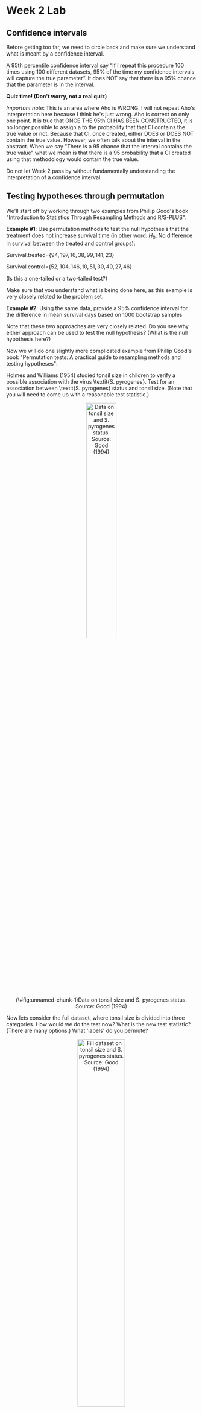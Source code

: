 Week 2 Lab
=============

Confidence intervals
-----------------------

Before getting too far, we need to circle back and make sure we understand what is meant by a confidence interval. 

A 95th percentile confidence interval say “If I repeat this procedure 100 times using 100 different datasets, 95% of the time my confidence intervals will capture the true parameter”. It does NOT say that there is a 95% chance that the parameter is in the interval.

**Quiz time! (Don't worry, not a real quiz)**

*Important note*: This is an area where Aho is WRONG. I will not repeat Aho's interpretation here because I think he's just wrong. Aho is correct on only one point. It is true that ONCE THE 95th CI HAS BEEN CONSTRUCTED, it is no longer possible to assign a $%$ to the probability that that CI contains the true value or not. Because that CI, once created, either DOES or DOES NOT contain the true value. However, we often talk about the interval in the abstract. When we say "There is a 95$%$ chance that the interval contains the true value" what we mean is that there is a 95$%$ probability that a CI created using that methodology would contain the true value.

Do not let Week 2 pass by without fundamentally understanding the interpretation of a confidence interval. 

Testing hypotheses through permutation
------------------------------------

We'll start off by working through two examples from Phillip Good's book "Introduction to Statistics Through Resampling Methods and R/S-PLUS":

**Example #1**: Use permutation methods to test the null hypothesis that the treatment does not increase survival time (in other word: $H_{0}$: No difference in survival between the treated and control groups):

Survival.treated=$\{94,197,16,38,99,141,23 \}$

Survival.control=$\{52,104,146,10,51,30,40,27,46 \}$

(Is this a one-tailed or a two-tailed test?)

Make sure that you understand what is being done here, as this example is very closely related to the problem set.


**Example #2**: Using the same data, provide a 95% confidence interval for the difference in mean survival days based on 1000 bootstrap samples

Note that these two approaches are very closely related. Do you see why either approach can be used to test the null hypothesis? (What is the null hypothesis here?)

Now we will do one slightly more complicated example from Phillip Good's book "Permutation tests: A practical guide to resampling methods and testing hypotheses":

Holmes and Williams (1954) studied tonsil size in children to verify a possible association with the virus \textit{S. pyrogenes}. Test for an association between \textit{S. pyrogenes} status and tonsil size. (Note that you will need to come up with a reasonable test statistic.)

<div class="figure" style="text-align: center">
<img src="Table2categories.png" alt="Data on tonsil size and S. pyrogenes status. Source: Good (1994)" width="40%" />
<p class="caption">(\#fig:unnamed-chunk-1)Data on tonsil size and S. pyrogenes status. Source: Good (1994)</p>
</div>

Now lets consider the full dataset, where tonsil size is divided into three categories. How would we do the test now? What is the new test statistic? (There are many options.) What 'labels' do you permute?

<div class="figure" style="text-align: center">
<img src="Table3categories.png" alt="Fill dataset on tonsil size and S. pyrogenes status. Source: Good (1994)" width="50%" />
<p class="caption">(\#fig:unnamed-chunk-2)Fill dataset on tonsil size and S. pyrogenes status. Source: Good (1994)</p>
</div>

Basics of bootstrap and jackknife
------------------------------------

To get started with bootstrap and jackknife techniques, we start by working through a very simple example. First we simulate some data


```r
x<-seq(0,9,by=1)
```

This will constutute our "data". Let's print the result of sampling with replacement to get a sense for it...


```r
table(sample(x,size=length(x),replace=T))
```

```
## 
## 0 1 3 4 5 7 
## 3 1 3 1 1 1
```

Now we will write a little script to take bootstrap samples and calculate the means of each of these bootstrap samples


```r
xmeans<-vector(length=1000)
for (i in 1:1000)
  {
  xmeans[i]<-mean(sample(x,replace=T))
  }
```

The actual number of bootstrapped samples is arbitrary *at this point* but there are ways of characterizing the precision of the bootstrap (jackknife-after-bootstrap) which might inform the number of bootstrap samples needed. *In practice*, people tend to pick some arbitrary but large number of bootstrap samples because computers are so fast that it is often easy to draw far more samples than are actually needed. When calculation of the statistic is slow (as might be the case if you are using the samples to construct a phylogeny, for example), then you would need to be more concerned with the number of bootstrap samples. 

First, lets just look at a histogram of the bootstrapped means and plot the actual sample mean on the histogram for comparison



```r
hist(xmeans,breaks=30,col="pink")
abline(v=mean(x),lwd=2)
```

<img src="Week-2-lab_files/figure-html/unnamed-chunk-6-1.png" width="672" />

Calculating bias and standard error
-----------------------------------

From these we can calculate the bias and standard deviation for the mean (which is the "statistic"):

$$
\widehat{Bias_{boot}} = \left(\frac{1}{k}\sum^{k}_{i=1}\theta^{*}_{i}\right)-\hat{\theta}
$$


```r
bias.boot<-mean(xmeans)-mean(x)
bias.boot
```

```
## [1] -0.0125
```

```r
hist(xmeans,breaks=30,col="pink")
abline(v=mean(x),lwd=5,col="black")
abline(v=mean(xmeans),lwd=2,col="yellow")
```

<img src="Week-2-lab_files/figure-html/unnamed-chunk-7-1.png" width="672" />

$$
\widehat{s.e._{boot}} = \sqrt{\frac{1}{k-1}\sum^{k}_{i=1}(\theta^{*}_{i}-\bar{\theta^{*}})^{2}}
$$


```r
se.boot<-sd(xmeans)
```

We can find the confidence intervals in two ways:

Method #1: Assume the bootstrap statistics are normally distributed


```r
LL.boot<-mean(xmeans)-1.96*se.boot #where did 1.96 come from?
UL.boot<-mean(xmeans)+1.96*se.boot
LL.boot
```

```
## [1] 2.612743
```

```r
UL.boot
```

```
## [1] 6.362257
```

Method #2: Simply take the quantiles of the bootstrap statistics


```r
quantile(xmeans,c(0.025,0.975))
```

```
##   2.5%  97.5% 
## 2.6975 6.4025
```

Let's compare this to what we would have gotten if we had used normal distribution theory. First we have to calculate the standard error:


```r
se.normal<-sqrt(var(x)/length(x))
LL.normal<-mean(x)-qt(0.975,length(x)-1)*se.normal
UL.normal<-mean(x)+qt(0.975,length(x)-1)*se.normal
LL.normal
```

```
## [1] 2.334149
```

```r
UL.normal
```

```
## [1] 6.665851
```

In this case, the confidence intervals we got from the normal distribution theory are too wide.

Does it make sense why the normal distribution theory intervals are too wide? Because the original were were uniformly distributed, the data has higher variance than would be expected and therefore the standard error is higher than would be expected.

There are two packages that provide functions for bootstrapping, 'boot' and 'boostrap'. We will start by using the 'bootstrap' package, which was originally designed for Efron and Tibshirani's monograph on the bootstrap. 

To test the main functionality of the 'bootstrap' package, we will use the data we already have. The 'bootstrap' function requires the input of a user-defined function to calculate the statistic of interest. Here I will write a function that calculates the mean of the input values.


```r
library(bootstrap)
theta<-function(x)
  {
    mean(x)
  }
results<-bootstrap(x=x,nboot=1000,theta=theta)
results
```

```
## $thetastar
##    [1] 3.9 4.2 5.1 4.3 3.8 3.8 3.0 3.7 5.9 5.5 4.1 3.9 6.1 4.9 5.2 3.5 5.5 3.0
##   [19] 5.9 5.0 3.7 2.6 5.1 4.1 6.7 3.6 4.5 5.6 4.2 4.3 3.3 4.3 6.3 5.5 4.0 3.9
##   [37] 5.0 4.8 4.9 4.3 4.0 4.0 6.1 4.2 6.7 4.7 3.1 4.8 4.3 3.6 4.4 3.0 4.0 5.1
##   [55] 4.3 2.9 3.8 5.6 2.6 4.0 3.9 5.0 5.7 5.1 5.8 4.7 4.6 4.8 3.7 4.7 3.3 2.6
##   [73] 4.4 4.8 5.6 3.9 2.5 3.7 5.5 4.1 5.0 4.9 5.4 4.1 5.3 4.1 4.9 3.9 4.0 4.2
##   [91] 5.3 4.4 5.3 4.4 2.9 4.0 3.7 3.0 4.8 4.1 3.8 5.9 4.7 4.0 4.2 6.5 2.4 4.0
##  [109] 4.0 4.7 4.6 3.4 3.1 4.9 6.1 4.8 4.1 5.5 5.7 5.2 5.0 5.0 4.6 3.8 4.1 5.3
##  [127] 5.2 4.1 4.6 3.5 3.5 3.5 5.1 4.4 5.9 5.1 4.3 5.8 4.6 5.2 4.8 2.2 5.3 5.0
##  [145] 4.0 5.1 3.6 3.8 2.2 4.9 4.7 5.1 5.7 5.2 4.4 4.6 3.3 5.2 4.8 4.0 6.2 4.0
##  [163] 3.4 4.9 2.5 3.0 3.5 4.3 4.3 6.2 5.3 5.6 3.8 3.1 5.0 4.1 4.5 3.0 4.9 6.0
##  [181] 3.0 5.5 7.4 4.3 5.4 4.6 4.4 5.3 5.6 3.5 3.8 5.3 4.3 4.9 4.0 4.0 2.8 3.0
##  [199] 4.6 5.4 4.4 5.7 2.8 3.9 5.8 4.2 4.2 6.1 2.5 3.1 4.8 4.2 3.8 4.1 5.1 3.1
##  [217] 4.0 3.2 3.8 4.8 4.3 3.3 4.7 5.1 6.4 5.9 4.2 4.6 5.6 3.3 5.6 4.5 3.6 5.0
##  [235] 4.2 5.3 4.1 5.6 4.1 5.5 4.0 4.0 3.1 4.3 5.4 4.2 2.7 5.3 4.1 4.1 6.5 5.4
##  [253] 4.2 5.4 5.7 5.3 3.8 2.4 3.8 4.4 3.7 4.5 4.1 4.9 3.3 4.7 3.3 4.1 5.0 5.5
##  [271] 4.9 3.4 3.7 3.0 3.9 5.9 3.4 4.4 3.9 5.2 4.0 3.4 3.9 3.9 4.9 6.4 5.3 3.6
##  [289] 4.4 5.0 3.2 4.6 5.3 4.7 3.7 3.2 3.9 4.4 5.5 3.9 4.1 4.8 4.9 4.1 6.4 4.6
##  [307] 6.0 4.4 4.2 3.4 5.9 3.7 6.0 4.8 4.2 5.2 5.1 3.4 3.7 3.2 5.7 3.2 4.3 6.2
##  [325] 5.4 5.6 2.8 5.7 3.5 3.3 4.1 3.9 4.3 4.2 3.6 3.8 3.6 5.7 3.9 4.6 4.8 4.2
##  [343] 4.7 5.5 5.2 3.8 4.4 4.8 3.4 3.5 5.1 2.7 4.1 3.9 3.9 3.6 4.4 3.7 4.5 4.3
##  [361] 3.7 5.8 4.6 5.2 5.6 4.4 5.1 4.5 6.4 4.9 4.4 4.6 3.7 3.4 4.1 4.7 4.3 3.8
##  [379] 5.4 5.7 4.2 4.9 6.1 5.8 5.4 5.8 4.6 4.4 6.6 4.1 6.5 3.8 7.0 3.8 5.3 4.3
##  [397] 5.6 4.1 5.5 3.9 5.3 6.3 4.9 4.1 4.6 6.0 4.5 4.8 4.7 5.4 5.7 5.0 4.5 5.8
##  [415] 3.9 4.9 5.2 3.1 4.8 5.4 5.7 3.5 4.5 4.6 4.6 5.8 3.9 4.4 4.7 4.5 3.7 5.1
##  [433] 4.1 5.0 5.6 4.7 5.0 5.1 3.3 4.5 5.9 5.2 6.1 3.8 6.7 6.2 4.0 4.3 6.4 4.5
##  [451] 5.0 3.4 4.4 3.3 3.5 2.9 3.3 5.0 4.3 5.5 2.4 5.6 4.8 4.3 4.5 3.7 4.2 4.0
##  [469] 3.8 5.1 4.0 4.5 4.5 3.7 3.5 5.2 4.5 5.2 5.2 5.4 4.0 5.0 4.3 5.2 5.8 3.5
##  [487] 5.7 5.6 5.1 4.2 4.8 3.8 5.2 6.1 3.4 3.5 5.4 6.0 4.0 3.7 3.2 4.2 4.4 4.0
##  [505] 4.4 2.9 3.7 3.1 5.9 4.8 6.8 4.7 3.8 3.0 3.6 5.9 2.1 4.9 4.6 3.5 3.0 3.4
##  [523] 3.3 4.9 4.3 4.2 4.8 5.3 4.6 4.9 4.3 2.7 2.9 6.3 4.6 4.5 5.4 3.7 4.3 3.4
##  [541] 4.6 3.8 4.2 3.5 4.4 3.9 3.0 4.2 3.8 3.6 5.0 4.3 5.3 4.3 4.3 3.9 4.7 6.0
##  [559] 1.8 3.5 4.4 4.9 4.3 4.6 5.5 5.0 5.0 5.0 4.2 4.7 5.5 3.2 3.1 2.7 3.4 3.9
##  [577] 3.0 4.0 3.0 4.3 5.5 3.6 5.9 6.8 5.1 2.7 5.9 4.5 5.6 4.4 3.9 2.7 4.7 2.2
##  [595] 4.2 4.8 4.2 4.1 4.9 3.7 4.0 4.2 5.2 6.0 4.0 5.2 4.2 4.8 4.4 5.1 4.6 5.0
##  [613] 4.1 4.4 5.2 3.2 5.7 2.7 5.2 4.4 5.0 5.0 3.6 4.6 4.6 4.7 3.6 4.5 4.4 3.6
##  [631] 2.7 2.9 2.4 5.4 3.3 4.4 3.4 3.5 5.4 3.9 3.9 3.4 4.3 5.1 6.5 2.8 3.7 5.1
##  [649] 5.1 6.2 4.8 4.0 5.1 4.8 3.9 5.2 3.7 3.1 5.7 2.8 5.0 5.7 3.8 5.4 3.3 6.0
##  [667] 3.8 4.9 2.5 4.1 3.6 6.5 5.0 5.7 2.9 3.4 4.1 5.7 6.2 4.5 4.4 5.0 3.3 5.5
##  [685] 5.8 2.7 3.9 4.9 4.6 5.7 4.5 4.3 4.8 4.4 5.0 5.1 5.5 4.5 3.9 5.9 3.6 4.2
##  [703] 4.5 3.8 3.7 4.0 4.4 4.4 3.9 3.9 4.8 5.2 5.8 4.3 4.0 4.3 5.5 4.5 3.5 4.3
##  [721] 5.2 4.6 4.6 4.1 6.3 4.4 2.2 4.6 4.4 4.6 4.4 4.3 4.7 5.1 4.7 6.2 4.8 4.6
##  [739] 3.6 4.1 4.7 5.1 5.8 4.0 3.8 5.0 4.0 4.7 5.3 5.7 4.3 3.9 2.8 3.3 5.9 4.3
##  [757] 1.9 6.0 3.1 5.2 3.9 4.4 4.5 5.4 4.7 4.5 7.6 4.5 4.1 4.1 4.7 4.0 5.2 3.6
##  [775] 5.8 3.2 3.7 4.5 4.9 2.5 5.2 5.5 4.1 4.4 3.0 5.0 3.6 5.8 4.7 6.0 4.4 3.7
##  [793] 4.5 5.1 2.2 5.3 6.5 4.6 4.3 3.7 5.5 4.3 4.1 2.7 6.0 4.0 3.3 5.9 3.8 4.0
##  [811] 4.9 2.6 5.5 6.2 4.8 5.1 5.6 4.6 6.1 4.8 4.9 4.5 5.2 5.4 5.2 5.8 4.6 3.7
##  [829] 5.7 4.9 5.3 4.5 5.7 4.3 4.3 6.1 3.5 5.4 4.0 4.5 5.0 4.3 4.6 3.7 3.7 5.3
##  [847] 4.1 7.0 5.5 4.3 2.0 5.1 4.6 3.7 6.4 3.9 4.3 2.1 4.4 6.5 3.4 2.6 1.7 4.6
##  [865] 5.1 4.3 3.2 5.2 3.2 4.7 5.2 5.9 2.7 5.4 5.7 5.7 4.8 5.4 3.4 4.1 5.2 3.8
##  [883] 5.2 4.3 5.0 5.0 3.8 3.5 5.3 3.7 3.5 4.8 4.3 4.6 5.2 3.9 3.9 4.1 3.5 5.6
##  [901] 4.8 4.3 3.7 5.1 3.2 4.7 6.0 5.2 4.8 5.1 4.1 5.5 4.1 4.2 2.0 4.9 4.8 4.6
##  [919] 4.5 2.7 4.5 5.6 4.6 3.1 4.1 4.3 3.8 5.0 4.6 4.0 4.3 4.3 5.3 6.2 4.6 4.0
##  [937] 4.3 4.6 4.6 4.6 5.8 5.4 6.4 3.8 4.3 4.2 3.5 6.4 5.0 3.4 4.2 4.0 4.9 4.6
##  [955] 3.3 4.1 4.2 2.8 4.4 5.2 5.8 5.8 4.8 6.0 3.6 3.0 4.6 4.9 5.9 4.4 3.2 5.3
##  [973] 3.3 4.2 4.3 4.1 5.3 3.7 2.9 4.7 4.7 5.2 5.5 6.0 3.7 4.6 5.2 4.1 3.0 4.9
##  [991] 3.0 3.1 4.9 4.5 6.5 3.1 4.9 3.3 3.1 3.5
## 
## $func.thetastar
## NULL
## 
## $jack.boot.val
## NULL
## 
## $jack.boot.se
## NULL
## 
## $call
## bootstrap(x = x, nboot = 1000, theta = theta)
```

```r
quantile(results$thetastar,c(0.025,0.975))
```

```
##  2.5% 97.5% 
##   2.6   6.4
```

Notice that we get exactly what we got last time. This illustrates an important point, which is that the bootstrap functions are often no easier to use than something you could write yourself.

You can also define a function of the bootstrapped statistics (we have been calling this theta) to pull out immediately any summary statistics you are interested in from the bootstrapped thetas.

Here I will write a function that calculates the bias of my estimate of the mean (which is 4.5 [i.e. the mean of the number 0,1,2,3,4,5,6,7,8,9])


```r
bias<-function(x)
  {
  mean(x)-4.5
  }
results<-bootstrap(x=x,nboot=1000,theta=theta,func=bias)
results
```

```
## $thetastar
##    [1] 4.8 5.4 3.6 5.1 5.2 3.5 4.2 4.9 3.2 5.8 4.7 2.1 4.8 5.6 3.8 5.4 3.7 5.0
##   [19] 6.0 4.1 4.3 4.0 4.6 4.6 3.0 5.1 6.2 3.4 6.0 6.3 5.2 4.2 3.9 4.7 5.8 4.6
##   [37] 3.9 5.4 4.1 3.7 5.1 5.7 4.6 4.1 4.0 4.4 5.7 4.4 4.6 6.6 2.9 5.3 5.1 3.1
##   [55] 3.5 4.7 3.8 4.3 5.2 5.5 6.7 2.9 4.4 6.0 5.7 6.4 4.1 3.6 3.3 7.2 5.7 2.6
##   [73] 5.4 3.9 5.0 5.2 4.1 5.3 3.6 5.7 5.0 4.2 5.7 5.0 4.6 5.2 3.6 4.3 4.8 6.0
##   [91] 4.6 3.4 5.1 5.9 4.2 5.4 3.8 4.2 3.4 4.5 3.3 4.1 4.7 5.4 4.6 2.5 4.6 3.8
##  [109] 4.2 5.3 3.0 5.3 5.7 3.9 4.4 4.0 5.1 3.5 4.3 5.3 5.0 5.5 6.2 3.2 4.4 3.3
##  [127] 3.6 4.7 4.0 4.3 6.0 4.7 6.0 5.3 5.1 4.0 5.6 5.9 4.9 4.2 5.6 4.3 5.4 4.5
##  [145] 3.3 3.5 5.3 4.9 5.1 6.4 4.3 4.7 5.6 5.9 4.7 4.7 5.4 4.2 6.0 5.0 3.1 5.2
##  [163] 6.1 4.7 5.7 3.0 4.3 5.8 4.2 5.5 3.2 3.8 4.6 5.0 6.0 5.2 4.1 4.7 3.2 4.1
##  [181] 4.6 3.9 4.0 4.0 3.0 5.2 4.7 2.8 5.1 4.1 6.0 4.4 4.1 4.2 6.0 3.6 5.0 2.7
##  [199] 4.7 4.6 5.3 4.4 4.4 3.2 3.3 5.0 4.4 4.8 4.7 4.1 5.0 5.8 5.4 6.1 3.9 5.1
##  [217] 4.0 5.2 3.5 5.7 4.6 4.6 5.5 2.7 4.0 5.3 3.6 2.9 3.3 5.0 6.5 4.3 3.1 4.7
##  [235] 2.9 6.4 5.6 3.5 5.0 4.8 4.7 4.9 5.3 3.4 3.5 3.3 4.8 5.9 3.4 4.1 4.5 4.2
##  [253] 3.0 5.5 5.1 4.4 4.4 4.0 5.3 3.8 6.6 4.2 3.1 3.9 5.0 3.5 3.8 4.3 6.5 3.9
##  [271] 4.0 4.6 5.1 3.6 5.4 4.2 5.1 4.9 3.8 4.2 3.4 3.0 3.8 5.1 5.2 5.6 4.7 4.9
##  [289] 4.4 5.9 5.1 4.3 4.2 3.4 4.2 4.9 4.1 4.5 5.2 3.5 5.4 5.0 4.1 4.9 4.7 4.9
##  [307] 4.8 5.2 2.7 2.7 3.9 5.9 5.0 5.3 4.1 3.3 2.7 5.8 6.3 4.9 3.8 4.7 4.2 5.5
##  [325] 5.1 5.7 5.7 3.6 4.9 5.6 3.5 2.8 3.9 3.3 5.8 4.8 5.0 4.5 5.0 2.9 4.6 4.0
##  [343] 4.9 3.7 2.8 3.1 6.0 5.4 4.2 4.4 3.1 4.8 5.8 3.9 6.0 3.2 5.2 3.1 5.1 4.8
##  [361] 6.6 5.1 4.4 4.5 4.3 4.9 4.9 6.0 5.0 4.3 5.3 5.8 6.3 5.0 4.3 5.5 4.8 5.0
##  [379] 3.0 2.7 5.5 4.0 4.7 4.3 4.4 6.1 3.7 5.4 4.7 2.5 4.2 5.8 5.2 5.4 5.0 4.6
##  [397] 4.6 3.8 4.0 4.4 5.5 3.2 2.6 4.5 3.4 5.5 4.9 4.2 5.4 3.8 4.9 6.0 4.6 2.8
##  [415] 3.2 4.0 4.9 5.1 5.0 4.6 4.0 5.5 2.5 3.5 3.5 4.0 4.9 5.1 4.9 6.2 5.9 3.1
##  [433] 4.0 6.1 4.7 4.3 5.2 3.7 5.3 5.0 5.3 4.3 4.8 4.5 3.9 4.6 4.8 5.0 4.1 4.4
##  [451] 3.2 4.7 4.2 3.6 4.7 4.9 5.4 4.9 4.5 3.7 3.8 3.7 4.6 5.2 5.1 4.8 4.7 3.2
##  [469] 2.8 2.9 3.6 3.3 5.0 4.9 5.3 3.2 5.8 4.7 4.5 4.3 5.5 4.6 4.1 2.4 4.2 3.8
##  [487] 4.5 3.8 3.8 4.2 4.8 5.5 3.6 5.9 5.8 7.6 3.9 2.9 4.7 6.0 4.7 5.0 5.0 5.4
##  [505] 3.8 5.2 4.3 5.3 3.9 3.1 5.3 5.6 4.3 3.7 3.0 5.4 5.1 4.5 5.2 4.1 5.2 4.3
##  [523] 5.5 3.4 6.5 2.1 4.3 6.3 5.6 5.3 5.5 4.7 3.5 5.7 3.6 4.5 3.9 3.6 3.6 3.0
##  [541] 6.2 5.3 4.1 5.0 2.8 4.4 3.7 3.7 4.8 3.9 4.7 5.5 5.0 3.7 4.5 3.5 4.9 5.4
##  [559] 4.7 5.6 3.9 5.2 4.6 4.5 4.6 4.9 4.6 4.7 4.9 5.3 3.7 3.8 4.7 4.7 5.7 5.0
##  [577] 4.6 4.3 3.7 4.1 3.9 3.5 4.5 3.6 3.9 3.9 3.9 6.2 2.8 3.7 3.6 5.9 4.5 5.6
##  [595] 5.3 3.9 5.8 5.9 5.8 4.0 4.6 5.0 4.4 3.1 5.2 4.8 4.5 3.8 5.7 3.9 3.8 6.8
##  [613] 4.3 5.4 4.8 5.4 4.0 4.6 3.9 5.2 5.0 4.3 5.6 3.8 5.7 4.1 4.8 4.6 4.2 3.8
##  [631] 5.2 5.6 4.8 5.1 4.4 2.3 5.5 5.9 7.2 5.2 4.0 5.0 3.8 5.3 2.8 6.4 5.8 3.5
##  [649] 5.6 3.6 6.1 3.0 6.0 4.2 2.7 5.1 3.7 3.7 4.5 3.1 3.6 3.9 4.9 3.4 4.6 5.2
##  [667] 4.8 5.2 3.5 4.7 4.4 3.4 4.9 4.8 3.5 4.8 6.7 5.2 5.9 5.2 5.4 3.8 3.6 3.7
##  [685] 4.4 4.9 4.5 4.6 4.3 4.6 4.7 5.1 3.6 2.6 4.7 5.4 3.3 4.5 3.6 3.4 5.5 5.6
##  [703] 4.3 3.5 4.8 5.8 3.4 5.4 4.9 5.0 3.0 3.9 5.4 5.0 4.3 6.4 6.0 5.8 5.6 5.7
##  [721] 3.1 4.8 4.5 4.7 2.8 3.0 5.5 3.4 3.9 5.8 4.0 4.2 5.4 3.6 4.9 3.1 3.7 4.7
##  [739] 3.9 3.0 3.5 4.8 3.1 4.8 4.3 5.0 3.7 4.7 5.3 3.1 4.9 5.0 4.8 5.2 5.0 3.3
##  [757] 4.2 3.9 3.2 5.4 5.2 5.5 3.7 3.2 3.8 4.8 2.5 4.4 5.1 5.2 5.2 5.5 5.3 2.9
##  [775] 3.7 5.8 4.8 5.7 3.1 3.9 6.4 5.1 4.2 5.3 4.3 5.4 4.3 4.7 2.7 5.8 4.8 5.0
##  [793] 5.7 3.5 4.1 6.6 3.0 4.6 4.5 4.2 4.6 4.2 4.8 5.1 5.5 6.1 5.4 3.9 6.4 4.0
##  [811] 6.1 5.3 3.3 3.7 5.2 3.5 5.2 4.9 3.6 5.6 4.6 4.7 5.2 3.4 4.4 6.6 3.8 6.2
##  [829] 5.1 5.6 5.7 4.9 5.8 5.9 5.4 5.0 5.2 4.6 3.7 5.1 4.5 5.2 4.2 4.9 6.3 3.3
##  [847] 3.6 4.5 3.4 4.1 4.3 4.9 3.6 3.3 5.5 4.4 4.7 5.3 5.5 3.4 4.2 3.1 4.0 3.1
##  [865] 4.5 3.8 5.1 4.2 4.3 5.6 5.6 5.4 4.2 3.9 4.1 5.4 5.4 4.0 2.5 3.6 4.4 4.8
##  [883] 4.6 3.6 4.6 3.9 5.2 6.2 4.3 4.0 4.6 5.2 4.2 3.7 4.8 5.2 4.2 5.3 4.8 5.0
##  [901] 3.7 4.4 4.5 4.7 4.7 3.8 3.6 5.3 2.0 4.6 6.4 3.7 3.5 4.5 5.7 5.9 4.1 5.4
##  [919] 5.4 5.4 4.9 4.0 3.8 4.9 3.9 3.8 5.0 3.0 3.6 4.2 4.8 3.9 3.0 3.8 5.6 4.0
##  [937] 5.2 2.9 5.4 4.8 3.2 2.4 5.0 2.6 4.1 3.7 4.6 3.7 4.0 4.0 6.0 4.1 4.2 4.6
##  [955] 4.8 6.4 4.6 6.0 4.6 6.3 5.1 6.2 5.2 4.7 4.2 5.2 5.2 3.9 4.3 4.9 5.3 5.3
##  [973] 5.5 5.1 4.4 5.3 3.2 5.1 2.9 3.6 4.8 5.0 5.6 4.2 4.9 4.2 3.3 5.0 4.5 5.6
##  [991] 4.0 3.3 6.2 4.7 3.4 5.0 4.4 5.2 4.5 3.4
## 
## $func.thetastar
## [1] 0.0582
## 
## $jack.boot.val
##  [1]  0.62338028  0.49570201  0.31325967  0.24722222  0.18347107 -0.03422619
##  [7] -0.15312500 -0.28357771 -0.35347432 -0.42148997
## 
## $jack.boot.se
## [1] 1.037836
## 
## $call
## bootstrap(x = x, nboot = 1000, theta = theta, func = bias)
```

Compare this to 'bias.boot' (our result from above). Why might it not be the same? Try running the same section of code several times. See how the value of the bias ($func.thetastar) jumps around? We should not be surprised by this because we can look at the jackknife-after-bootstrap estimate of the standard error of the function (in this case, that function is the bias) and we can see that it is not so small that we wouldn't expect some variation in these values.

Remember, everything we have discussed today are estimates. The statistic as applied to your data will change with new data, as will the standard error, the confidence intervals - everything! All of these values have sampling distributions and are subject to change if you repeated the procedure with new data.

Note that we can calculate any function of $\theta^{*}$. A simple example would be the 72nd percentile:


```r
perc72<-function(x)
  {
  quantile(x,probs=c(0.72))
  }
results<-bootstrap(x=x,nboot=1000,theta=theta,func=perc72)
results
```

```
## $thetastar
##    [1] 4.2 5.3 4.3 4.9 3.3 3.6 4.2 4.8 4.0 4.5 4.2 3.9 4.2 3.5 4.8 6.0 5.8 4.1
##   [19] 3.6 3.3 3.9 4.2 4.2 4.1 5.5 6.0 2.7 4.4 5.6 4.8 4.1 3.0 2.4 5.0 3.9 4.5
##   [37] 5.0 5.7 3.2 3.8 3.7 3.8 4.8 3.5 3.9 4.7 4.5 4.4 5.7 3.0 4.9 5.1 4.8 4.8
##   [55] 6.2 5.3 5.8 3.9 4.6 3.7 3.5 5.0 4.9 2.9 5.0 5.7 5.1 4.2 3.1 3.7 4.2 4.5
##   [73] 4.6 3.1 4.6 4.7 4.8 4.3 5.0 4.7 4.3 5.0 6.0 5.6 4.5 4.8 3.3 5.6 3.7 6.5
##   [91] 4.2 3.5 3.6 4.8 5.2 3.9 3.9 4.8 5.5 4.5 5.2 3.9 3.9 4.9 3.7 5.2 5.1 4.1
##  [109] 5.4 5.9 5.3 4.0 4.6 5.3 4.0 4.8 3.2 4.5 3.7 5.1 4.8 5.6 3.3 5.8 6.0 6.4
##  [127] 3.8 5.9 3.3 5.9 5.3 5.0 5.3 3.2 5.6 4.5 4.9 3.9 4.6 5.2 4.4 3.6 5.1 4.6
##  [145] 5.8 5.8 5.1 5.2 5.5 5.0 5.0 3.5 4.9 5.4 3.4 3.1 4.1 4.7 5.0 3.8 4.1 5.8
##  [163] 5.4 4.6 4.8 4.0 3.7 4.0 4.6 3.2 4.4 2.7 4.4 3.6 4.9 4.0 5.2 4.0 3.7 4.7
##  [181] 4.8 4.0 4.4 5.3 3.5 3.9 5.4 4.3 3.9 4.5 3.7 5.7 3.2 4.1 3.6 4.9 5.3 4.7
##  [199] 4.7 4.2 3.0 3.3 4.2 4.0 4.3 5.5 5.4 6.4 4.5 3.7 4.2 5.9 4.7 4.5 4.3 3.4
##  [217] 5.9 5.2 4.3 5.4 7.3 3.4 4.9 4.8 4.3 3.3 5.7 4.2 5.4 3.8 4.1 5.9 4.9 3.7
##  [235] 4.9 4.1 4.2 3.6 4.9 4.8 4.8 3.8 6.0 3.6 6.1 4.2 3.6 5.6 4.6 5.5 5.3 4.5
##  [253] 5.5 2.8 6.1 6.5 4.4 3.1 3.8 2.7 4.7 4.9 4.7 3.8 4.0 3.4 4.2 5.2 5.0 3.2
##  [271] 3.2 5.3 5.0 5.6 4.7 4.6 4.3 4.2 4.1 3.4 3.8 4.6 5.0 5.3 5.8 5.0 4.7 4.8
##  [289] 5.4 2.6 5.3 5.2 3.7 5.5 3.4 3.9 3.7 4.3 4.9 6.1 5.8 4.4 3.9 3.8 3.9 5.5
##  [307] 2.6 5.3 5.7 4.9 5.2 4.5 5.5 4.0 4.9 6.0 4.6 4.5 4.9 4.1 4.6 6.2 2.7 3.7
##  [325] 3.9 4.6 4.2 4.6 6.9 4.1 4.4 4.5 5.0 5.1 5.9 4.7 4.0 4.6 5.8 4.9 4.0 4.7
##  [343] 3.3 4.1 5.9 4.1 3.2 3.7 4.5 4.0 2.9 5.4 4.7 3.2 5.6 5.8 4.9 3.6 3.8 5.7
##  [361] 6.0 4.9 5.7 5.5 4.6 5.4 5.8 3.9 3.8 4.3 4.6 4.8 5.9 4.4 4.5 5.4 3.0 5.9
##  [379] 3.9 4.6 6.3 5.4 4.3 3.8 5.3 4.5 5.1 5.7 4.7 4.8 3.6 3.8 4.4 4.4 3.3 3.2
##  [397] 3.6 4.1 4.2 3.9 5.5 4.8 4.5 4.1 4.0 4.4 6.1 4.4 4.5 4.1 3.4 6.1 3.9 4.2
##  [415] 4.3 4.2 2.7 3.4 5.4 4.2 4.8 3.3 3.6 5.2 5.4 3.9 5.0 5.5 4.6 5.4 3.2 3.4
##  [433] 4.7 3.4 3.3 3.9 6.3 4.2 5.8 4.1 3.7 4.3 2.9 4.9 4.9 4.2 3.7 3.5 4.4 4.8
##  [451] 5.0 4.6 4.9 3.9 4.4 2.9 4.3 4.3 6.1 3.6 7.0 4.6 4.5 5.2 6.0 2.6 5.2 5.8
##  [469] 3.9 2.3 4.8 3.5 4.2 4.2 5.1 4.5 4.8 5.2 4.5 3.5 3.4 4.7 4.6 4.2 3.7 5.6
##  [487] 4.5 3.3 4.2 5.3 3.4 3.5 4.1 3.7 6.2 4.5 4.7 4.5 5.4 3.6 3.7 3.7 4.3 4.4
##  [505] 4.9 3.5 3.8 5.0 4.9 4.9 3.0 4.8 4.5 4.2 2.1 4.0 4.5 4.2 4.8 5.1 4.0 4.1
##  [523] 2.2 5.0 5.1 3.6 4.0 3.9 4.7 6.2 6.3 5.7 5.2 4.2 3.9 5.4 2.7 5.4 3.8 4.2
##  [541] 5.2 3.3 4.8 5.5 4.0 4.6 3.8 4.6 5.9 6.6 5.1 4.4 4.2 3.7 4.9 2.9 4.3 5.0
##  [559] 3.8 3.7 2.9 3.9 4.2 5.4 4.1 4.4 4.5 5.8 3.3 5.8 4.2 5.6 4.3 6.6 4.9 4.3
##  [577] 3.8 4.0 4.9 4.9 5.8 6.0 4.9 4.9 3.4 5.3 2.0 5.8 4.7 4.3 4.9 4.4 3.8 5.5
##  [595] 5.4 3.9 4.9 3.8 4.4 4.9 5.7 3.8 4.4 4.9 5.9 5.1 6.1 5.2 2.5 3.5 4.0 4.6
##  [613] 3.0 4.1 3.8 4.9 5.2 4.2 2.2 6.3 4.5 4.4 5.9 4.0 5.1 4.2 4.2 4.5 3.9 4.8
##  [631] 4.1 4.7 3.2 4.2 4.4 5.4 4.0 4.9 4.4 5.7 4.5 6.0 6.4 3.7 5.5 5.0 3.0 3.8
##  [649] 3.8 4.1 6.0 4.7 4.9 3.7 5.1 3.5 5.5 6.7 3.1 4.4 4.9 6.2 4.3 4.2 4.3 5.3
##  [667] 3.8 3.1 4.5 6.3 4.1 4.2 4.2 5.2 4.2 3.6 4.4 5.2 4.5 6.0 5.0 5.4 3.3 4.8
##  [685] 3.3 5.7 5.3 5.8 3.7 3.4 4.8 3.2 3.6 4.6 3.6 3.9 5.6 3.3 4.2 4.4 5.8 4.7
##  [703] 3.7 5.5 4.7 4.7 4.7 5.0 2.4 3.2 4.8 4.9 4.9 5.5 3.5 3.0 4.0 5.5 5.6 5.5
##  [721] 3.9 5.1 5.2 6.2 3.7 4.2 4.2 3.8 3.5 3.9 3.9 4.7 4.6 5.8 5.3 5.1 5.0 4.5
##  [739] 5.9 4.3 5.8 4.5 4.6 3.4 3.5 5.0 4.2 5.0 4.0 5.6 5.8 6.4 4.7 5.5 4.8 4.7
##  [757] 4.9 5.2 3.9 4.0 4.1 4.6 4.9 3.8 4.0 5.0 5.0 4.6 5.3 3.7 3.9 4.3 4.4 5.1
##  [775] 4.8 4.7 4.3 3.1 3.8 4.8 4.6 4.1 6.0 5.2 4.3 4.0 4.0 3.4 4.8 2.2 5.2 4.6
##  [793] 5.4 5.1 2.8 4.0 4.2 4.1 5.9 5.1 3.8 4.0 5.6 4.6 4.2 4.3 5.2 5.4 4.6 6.2
##  [811] 3.7 5.9 4.8 6.9 2.4 4.1 4.3 5.4 5.0 4.3 4.0 6.0 4.1 3.6 3.6 4.0 4.6 5.2
##  [829] 4.6 4.5 6.7 5.1 4.1 5.4 4.3 3.5 6.5 5.2 4.9 2.8 4.0 5.6 4.0 3.5 3.9 2.4
##  [847] 5.3 4.6 5.3 4.4 5.7 4.7 6.1 4.4 5.1 3.2 3.8 4.4 4.8 2.6 2.7 5.4 4.7 4.7
##  [865] 3.9 3.5 5.3 6.4 3.7 2.9 4.5 3.9 4.4 3.1 4.9 5.0 3.0 5.2 4.5 5.2 5.2 3.8
##  [883] 4.6 5.0 3.1 2.9 4.7 6.5 4.1 6.2 4.2 4.9 4.8 3.2 4.0 3.7 5.8 4.5 4.1 2.7
##  [901] 4.4 4.7 5.0 4.9 4.0 4.6 5.4 4.1 4.5 2.6 3.9 4.4 3.7 4.9 4.9 4.5 4.8 3.7
##  [919] 5.9 4.8 7.1 5.0 5.1 4.1 5.6 5.5 5.1 3.3 3.9 3.1 3.6 2.8 4.7 3.6 4.5 4.7
##  [937] 3.7 4.9 2.2 4.3 3.6 3.3 5.2 2.4 3.0 4.2 4.1 5.8 3.9 5.3 2.7 4.3 6.3 5.7
##  [955] 4.5 5.5 5.2 4.6 4.6 5.3 3.9 3.5 4.8 4.0 3.9 4.2 5.2 4.4 5.8 5.5 4.8 3.5
##  [973] 6.3 5.5 5.7 6.4 4.0 3.1 5.0 4.5 3.8 4.1 5.7 4.2 3.1 3.5 4.0 4.1 5.5 4.0
##  [991] 5.3 4.8 4.2 2.9 3.6 3.6 3.0 4.2 3.8 3.3
## 
## $func.thetastar
## 72% 
##   5 
## 
## $jack.boot.val
##  [1] 5.5 5.4 5.4 5.2 5.2 5.0 4.9 4.7 4.6 4.5
## 
## $jack.boot.se
## [1] 1.014692
## 
## $call
## bootstrap(x = x, nboot = 1000, theta = theta, func = perc72)
```

On Tuesday we went over an example in which we bootstrapped the correlation coefficient between LSAT scores and GPA. To do that, we sampled pairs of (LSAT,GPA) data with replacement. Here is a little script that would do something like that using (X,Y) data that are independently drawn from the normal distribution


```r
xdata<-matrix(rnorm(30),ncol=2)
```

Everyone's data is going to be different. With such a small sample size, it would be easy to get a positive or negative correlation by random change, but on average across everyone's datasets, there should be zero correlation because the two columns are drawn independently.


```r
n<-15
theta<-function(x,xdata)
  {
  cor(xdata[x,1],xdata[x,2])
  }
results<-bootstrap(x=1:n,nboot=50,theta=theta,xdata=xdata) 
#NB: xdata is passed to the theta function, not needed for bootstrap function itself
```

Notice the parameters that get passed to the 'bootstrap' function are: (1) the indexes which will be sampled with replacement. This is different that the raw data but the end result is the same because both the indices and the raw data get passed to the function 'theta' (2) the number of bootrapped samples (in this case 50) (3) the function to calculate the statistic (4) the raw data.

Lets look at a histogram of the bootstrapped statistics $\theta^{*}$ and draw a vertical line for the statistic as applied to the original data.


```r
hist(results$thetastar,breaks=30,col="pink")
abline(v=cor(xdata[,1],xdata[,2]),lwd=2)
```

<img src="Week-2-lab_files/figure-html/unnamed-chunk-17-1.png" width="672" />

Parametric bootstrap
---------------------

Let's do one quick example of a parametric bootstrap. We haven't introduced distributions yet (except for the Gaussian, or Normal, distribution, which is the most familiar), so lets spend a few minutes exploring the Gamma distribution, just so we have it to work with for testing out parametric bootstrap. All we need to know is that the Gamma distribution is a continuous, non-negative distribution that takes two parameters, which we call "shape" and "rate". Lets plot a few examples just to see what a Gamma distribution looks like. (Note that the Gamma distribution can be parameterized by "shape" and "rate" OR by "shape" and "scale", where "scale" is just 1/"rate". R will allow you to use either (shape,rate) or (shape,scale) as long as you specify which you are providing.

<img src="Week-2-lab_files/figure-html/unnamed-chunk-18-1.png" width="672" />


Let's generate some fairly sparse data from a Gamma distribution


```r
original.data<-rgamma(10,3,5)
```

and calculate the skew of the data using the R function 'skewness' from the 'moments' package. 


```r
library(moments)
theta<-skewness(original.data)
head(theta)
```

```
## [1] 0.6864247
```

What is skew? Skew describes how assymetric a distribution is. A distribution with a positive skew is a distribution that is "slumped over" to the right, with a right tail that is longer than the left tail. Alternatively, a distribution with negative skew has a longer left tail. Here we are just using it for illustration, as a property of a distribution that you may want to estimate using your data.

Lets use 'fitdistr' to fit a gamma distribution to these data. This function is an extremely handy function that takes in your data, the name of the distribution you are fitting, and some starting values (for the estimation optimizer under the hood), and it will return the parameter values (and their standard errors). We will learn in a couple weeks how R is doing this, but for now we will just use it out of the box. (Because we generated the data, we happen to know that the data are gamma distributed. In general we wouldn't know that, and we will see in a second that our assumption about the shape of the data really does make a difference.)


```r
library(MASS)
fit<-fitdistr(original.data,dgamma,list(shape=1,rate=1))
# fit<-fitdistr(original.data,"gamma")
# The second version would also work.
fit
```

```
##     shape       rate  
##   3.746750   5.121765 
##  (1.606584) (2.350182)
```

Now lets sample with replacement from this new distribution and calculate the skewness at each step:


```r
results<-c()
for (i in 1:1000)
  {
  x.star<-rgamma(length(original.data),shape=fit$estimate[1],rate=fit$estimate[2])
  results<-c(results,skewness(x.star))
  }
head(results)
```

```
## [1] -0.791516750  0.003366605  0.340187606 -0.126075003  1.103621580
## [6]  0.542936105
```

```r
hist(results,breaks=30,col="pink",ylim=c(0,1),freq=F)
```

<img src="Week-2-lab_files/figure-html/unnamed-chunk-22-1.png" width="672" />

Now we have the bootstrap distribution for skewness (the $\theta^{*}$ s), we can compare that to the equivalent non-parametric bootstrap:


```r
results2<-bootstrap(x=original.data,nboot=1000,theta=skewness)
results2
```

```
## $thetastar
##    [1]  0.8173727310 -0.1218063703 -0.2183310142  1.2071100200 -0.0083868488
##    [6]  0.4748322890  0.1953249194  0.8000264812  0.7906628657  0.8033131313
##   [11]  0.4697232627  0.0255249424 -0.0989853938  0.4390106619  0.9225653727
##   [16]  0.3865872163  0.2902061874 -0.1038715645  1.4015669443  0.3142406754
##   [21]  0.4517173355  0.0586229436  0.1578307924  0.2392126605  0.4476097947
##   [26] -0.1084062870  0.6841378120  0.7266403819  0.3099392991  0.3968988312
##   [31]  1.1408928953 -0.0412662406  0.4527437923  0.3882685776 -0.9802287510
##   [36]  0.2712248344 -0.1188604349  0.0179936585  0.1513633364  0.6406437459
##   [41]  0.0365168652  0.0383988730  1.0341768555  0.5618657447 -0.2744132450
##   [46]  0.3163605697  0.3422153832  0.8766216453 -0.0946120171  0.6740362371
##   [51]  0.7901385557 -0.0923728713  0.1931095270  0.5646944212  0.5541841706
##   [56]  0.2338936957  0.6573795111  0.9868984782  0.4957690491  0.8105008159
##   [61]  0.1268435270  1.0757763446  0.6270794223  0.6220930212  0.3322071322
##   [66]  0.1960848980  0.3454757840  0.3772467565  0.8297422565  0.2537233926
##   [71]  0.7749591732 -0.4789943255  0.1247552049 -0.3147155027 -0.5037935956
##   [76] -0.0597517474  0.9386581536  1.5472973268  0.6817840350  0.5576673732
##   [81]  0.2082048345  0.5051771120  0.6353045813  0.3344962962  0.7502344008
##   [86]  0.5893365891  0.0475511886  0.2857517179  0.1059164570  0.8411986634
##   [91]  0.0329439999  0.7592815006  0.6635271691  0.4377120802  0.8330463518
##   [96]  0.7186418436  0.5748062751  0.7322823721  0.1726708035 -0.2667680956
##  [101]  0.4288474632  0.8974734349  0.5261871870 -0.0878668836  1.0682768755
##  [106]  0.3556377231  0.6061978372  0.3801863304  0.1687141182 -0.1014172857
##  [111]  0.4498025769  0.0658165821  0.4337317691 -0.1663222491  1.1171949646
##  [116]  1.0202089502  0.9965211278  0.2527887557  0.2364657441  0.1602849565
##  [121]  1.0406719590  0.6699828065 -0.0609970437  0.4625894043 -0.3987053957
##  [126]  0.1326387005  0.0991761053  1.0857260234  0.6735851734  0.8894683739
##  [131]  0.6716698374  1.0253107835  0.5527354384  0.1461515875 -0.0639184439
##  [136]  0.3121016545  1.3451189868  1.0616456575  0.1390847467  0.5253125571
##  [141]  1.4525126594  0.5247126018  1.3808906956 -0.2020988706  0.7756209204
##  [146]  0.8164433951 -0.2055196319  0.9732187972  0.4943040435  0.5467986131
##  [151]  1.2027033827  0.8970794174 -0.5869086894  0.5180951197  0.2837587710
##  [156]  1.3398355946  0.1177517614  0.4218608963  0.3279027203  0.9432667777
##  [161]  0.4879791966  0.6525465844 -0.1835429320  0.4787474509  0.1747584641
##  [166]  1.0718424773  0.8500403432  0.9802599048  0.6250707842  0.5452717350
##  [171]  1.3307491067  1.5712441285  0.2832561397  0.3019071628  0.0893748850
##  [176]  0.1990587755  0.7728911566  0.8887505026 -0.6297769461  0.2105392958
##  [181]  0.3737024850  0.2442447921  0.3420414985  0.2019666291  0.0880950821
##  [186]  0.3610964147  0.1560118666  0.0010584035  0.3834625871  0.1870660833
##  [191]  1.2156773453  0.9299223639  0.1040489167  0.8329177109  0.4261062418
##  [196] -0.2775158052  1.1515857297  0.4007390745  0.1688146440  0.3011505170
##  [201]  0.3745232830 -0.1428480357 -0.1954879546 -0.3281134846  0.4078856213
##  [206] -0.3723766582 -0.2873551465  1.0279685731  0.6977760299  0.3155209034
##  [211]  0.6822573653  0.8770533161  0.1268435270  0.4932678962  1.0286625853
##  [216]  0.2873750282  1.1491548037  1.3101028936  0.8523168997 -0.8807756052
##  [221]  0.8559505058  0.6989363905  0.5931916295  0.6507974450  0.1464129561
##  [226]  0.4409559849  1.1994427879  1.2516918837  0.0847872184  0.2187220462
##  [231]  0.8201170143  0.8006537761  0.7206297852  0.8720290016  0.7708869261
##  [236] -0.1058341831  1.2139504284  0.1212493410  0.3352295490  0.8722336241
##  [241] -0.0715901857  0.7084891682  0.6913628138  0.5095172168  0.4765107544
##  [246]  1.1910774710  1.6695297087  0.4403049615  0.8001925774 -1.0845599127
##  [251]  1.1103790560  0.0511737996  0.6943447491  0.7580527424  1.4487149873
##  [256]  0.1170444262  0.6824132818 -0.2289065422  0.9380434816  1.1026161842
##  [261]  0.5783693850  0.4082173424  0.3369642953  0.6618672148  0.7442201005
##  [266]  1.0723608186 -0.0391701165  0.3399469661  0.0124395542  0.3055758084
##  [271]  0.5923252390  0.1197129817  0.6111550921  0.7487505452  1.1688522945
##  [276]  0.4389282049  0.0877736801  1.2854384547  0.7187714835 -0.0110689833
##  [281]  0.0904981041  1.3827575905  0.2424103927  0.1687141182 -0.2382807538
##  [286]  0.0214172456 -0.2827728002 -0.0173653830  1.0914728727  0.5595364749
##  [291]  0.2988656490  0.6661986080  0.7361524409  0.2886366779  0.6435108182
##  [296]  0.0658165821  1.1115262376  0.9461694972  0.6162317553  0.1265508904
##  [301] -0.6801646737 -0.7603731386  1.5605329964  0.5506946187  0.9747037271
##  [306]  0.4323026731  0.2396154386  0.8611181213  0.6193371524 -0.0373678538
##  [311]  0.5634178820  0.8694757914  1.0736947053  0.3682213461  0.8287297305
##  [316]  0.0105991315  0.1243225306  0.3890606711  0.8092243570  0.8346082567
##  [321]  1.1256725598 -0.5503712112  1.5196922964  2.0166880135 -0.0550454117
##  [326]  0.7227861377  0.6480562741  0.0940202671  0.8703807227 -0.0616439265
##  [331]  0.3165105331  0.2670982640  1.5471527814 -0.0250369881  0.2421043590
##  [336]  0.2537233926  0.2023540626  0.6824819128 -0.2134857281 -0.0293617543
##  [341] -0.0713588651  0.3898750936  0.3339265376  0.1751614864  0.3707616380
##  [346]  0.8849968830  0.3356238314  0.2886366779 -0.1610568154 -0.1461988137
##  [351]  0.9255623826  0.7880274633 -0.0023351462  0.2598483967 -0.1461988137
##  [356]  0.3103640752  0.7388750789  0.3767424750  0.7005887600 -0.1430299420
##  [361]  1.3731431047  0.2420398035  0.5691508261  0.7997853327 -0.0755053263
##  [366] -0.1683775717 -0.0390576203 -0.2270459691  0.8404183846  0.4921616324
##  [371]  0.2691158472 -0.1778497121  0.3209716358  1.6033908584  0.4142440301
##  [376]  0.8988879005  1.3043047412  0.8297475973  1.5768316027  0.4403707695
##  [381]  0.9587677133  0.1279562528  0.7005175627 -0.0263596513  0.2260660807
##  [386]  0.3557246635  0.7837015094  1.1327483360  0.0007117679  0.3343458679
##  [391]  0.0790039141  1.1570525188  0.6538449725  0.6793653643  0.5103133986
##  [396]  0.4907380001  0.7720214227 -0.4167662364  0.7958800912  1.5178798266
##  [401]  0.7000641316  0.1049348358  1.1515409215  0.1957395603  0.4577543674
##  [406]  1.3057488830  0.8919540241  1.0750431921  0.0350115402 -0.1342991375
##  [411]  0.5657121922  0.5926205773  0.1090536913 -0.5433174799  0.8612363012
##  [416]  0.3285257771  1.3956908175  0.7792716626  0.3283687056  0.3627354088
##  [421]  0.1258366569  0.8571878154  0.4737514004  0.4822838594 -0.1216651353
##  [426]  0.2636010760 -0.0492017569 -0.1609309868  0.4971053727 -0.4192264990
##  [431]  1.6101687746  0.5665181292 -0.0484264193  0.2743352182  0.3372193838
##  [436] -0.0843124517  0.2970463277  0.6987884756  1.1938324561  0.6814671476
##  [441] -0.3860207610  0.5052746586 -0.7158291737  0.6138411481  0.6184101789
##  [446]  0.0158243329  1.0658886353  0.8876438121  0.3898627942  0.7889893309
##  [451]  0.0680770186  0.4266980433  0.3520209481  0.1503269310  0.2611089143
##  [456]  0.4932950295 -0.0806994740  0.3028711039  0.4690222600 -0.0597517474
##  [461] -0.2074409122  0.7266403819 -0.0536866477  0.5388784353  1.1267731688
##  [466]  0.5580161153 -0.2329223678  0.5156200832  0.2307097273  0.5653231678
##  [471]  0.6549050929 -0.0056272859 -0.0514407393 -0.2732383765  0.1983569846
##  [476]  0.0511737996  0.7083132605  1.3245972798  0.3909055795  0.2337299363
##  [481]  0.2594780280 -0.1207834810  0.7825000026  0.1021820554  0.3033469801
##  [486]  0.3037756988 -0.4282419659  0.6394918089  0.5382510626  0.0853432381
##  [491] -0.3342417863 -0.2194238719  0.2085531464 -0.0775615928  1.5004772230
##  [496] -0.0101175126  0.3760862313  1.9783995032  1.2350294159  0.2434590823
##  [501]  0.3888893858  0.7226335913  0.5426651196  0.3784882406  1.9083168525
##  [506]  0.9972609137  0.8159768914  1.7997475798  0.3619027108  0.0874365611
##  [511]  0.1278779369  1.0845706751  0.2357649152  0.6577327785  0.0755031553
##  [516]  0.7402814193 -0.2953925119  0.5089566197 -0.1277015799  1.1200982161
##  [521]  1.0033262193  1.0628011893  0.9298266039  0.6732170860  0.4956137176
##  [526]  0.8898587865  0.5234807436  0.3570068375  0.8428103628 -0.1006980602
##  [531]  0.4234429482  0.6582383401  1.0532533325  0.2302819679  0.2738840122
##  [536]  0.1451050552  0.4379823858  0.9966280278  0.3468044675  1.6802641492
##  [541]  0.5616945864  0.9383403471  0.2389280654  0.5219376019  0.8124123075
##  [546]  0.7963431508  0.7444442669  0.6168077421 -0.2600721122  0.5192955432
##  [551]  0.5006863360  0.8970420451  0.8798636241  0.0665004563  0.6106021349
##  [556]  0.3635518978 -0.0291982780 -0.1796794351 -0.2264119901  1.3935520719
##  [561]  0.7640475570  1.2163637967  0.3319246083  1.0667949071 -0.3405590881
##  [566]  0.8837338603  0.1490755660  0.7118532017  0.6201968538  0.2223772416
##  [571]  0.1181898229 -0.0309844363  0.1354721399 -0.4224529028  0.1069255583
##  [576]  0.2122598516 -0.1749487367  0.9090412520  0.3723203608  0.1523472187
##  [581] -0.2338356299  0.6552368145  0.5679636695  0.2932163497  0.3965303395
##  [586]  0.4792863310  1.0593038239  1.1403458261  1.1050553418  0.6432907261
##  [591]  0.5306496201  0.9614195636  0.7178676321  1.0578623027  0.3783397565
##  [596]  0.2857547814  0.2162472825  0.2128574658  0.7767523888  0.7272623545
##  [601]  0.3739303756  0.3067903649  0.6009703988  1.5731383708  0.5777284565
##  [606]  1.1643194936  1.6223738163  0.5125686509  0.8783009367  0.0847604043
##  [611]  0.0059360918 -0.0578190085  0.6356598472  0.4143958533 -0.0136088139
##  [616]  0.5812755776  0.9250971490  0.8913823412 -0.1557028847  0.0698938093
##  [621] -0.2307929915  0.9729517382  1.3129278552  0.9089570803 -0.0469175146
##  [626]  0.8550272497  0.1337374006  0.7771795694  1.0078643280  0.5855426030
##  [631]  0.8628878969  0.0147784583  0.4663663701  0.5102932445  0.6885249762
##  [636]  0.9435872229  0.7740095113  1.3058010420  1.2690724465  1.0080825237
##  [641]  1.4464396714  0.6391489949  0.1950839084  0.1345237488  1.8080705348
##  [646]  0.8313532089  0.0832214177  0.6146829454  0.8926428218  0.7016861217
##  [651]  0.4069975931  0.4587372703  0.2627903347  1.0312614356  0.2680517125
##  [656]  0.5179167755  0.4595978951  0.2717897564  0.5593628506  0.5864829264
##  [661]  0.7578412990 -0.2160048313  0.5352282038  0.0088055920  0.8466073068
##  [666]  0.2771174443 -0.2314960126 -0.5737147796  0.7119765575  1.0821062049
##  [671]  1.3307491067  0.6159646138  0.7961930254  0.1838563959 -0.2832480011
##  [676]  1.3509473802  0.7206282377  0.5346919390  0.2296396823  0.5542051099
##  [681]  0.4565682962  0.4954681299  0.6212247592  0.4627106351  0.0645786631
##  [686]  0.5049818329 -0.0608903491  0.7686527203  0.5985613500  1.1750557153
##  [691]  0.4233436516  0.8798636241  0.4751400302  0.4694373808  0.1935569224
##  [696]  0.6585197165  0.0594779540  0.4497633905  0.4120794215  1.0220242537
##  [701]  0.8480519343  1.1899188441  1.2186500178  0.9181582946 -0.4931970661
##  [706]  0.2783494522 -0.5488128290  1.7614929847  0.6344092361  0.5999933412
##  [711]  0.0305048588  1.0311137284  0.4505706787  0.7235010182  1.2323958468
##  [716]  0.5207967885  0.8647398725  0.6454151653  0.8574739903  1.2325088672
##  [721]  0.5553037267  0.0243846709  0.5371610025  0.2801173216  0.7542438189
##  [726]  1.2522786693  0.8003506202  1.0578476059  1.1326640777  1.1115262376
##  [731]  1.3667823903  1.0294597304  0.4807225565  1.1491548037  1.0489478592
##  [736]  1.7942643153  0.3628430318  0.9084608763 -0.2677368983 -0.0184280397
##  [741] -0.1137598141  1.2699558897 -0.0874181004 -0.1721736668  0.0642890915
##  [746]  0.7532769355  0.0922986370  0.6277173258  0.3212478450  0.4322595668
##  [751] -0.2654778293  0.7672961174  0.0865653422  0.3947420554  0.5245488235
##  [756]  0.3571713268 -1.1494681634  0.7930617696  1.2258750688 -0.0320072094
##  [761] -0.1099857997  0.1630748403  0.5211302884  1.0201751589  0.9435308609
##  [766]  0.2154394431 -0.0670016912  0.7985583243 -0.0979970172  0.7443681391
##  [771]  1.1251555653  0.3520365028  0.5667990579  1.1265563692  0.8429573885
##  [776]  0.1216479545  1.1468396588  0.7345311693  0.0119675071  0.1221358252
##  [781]  0.1563503022  0.7491628714  0.6486940765  0.8757286965  0.4980710722
##  [786]  1.7938417322 -0.0463083572  1.0365204404  0.7053218955  0.2235043354
##  [791]  1.1730360074  1.3827575905  0.7817598483  0.1861284696  1.1579583125
##  [796]  0.9426575968  0.8989868557 -0.5184549581  0.7736957517  1.4675649016
##  [801]  0.7344282233 -0.0434933980 -0.0004052952 -0.0194383541  1.5401788810
##  [806]  0.6072195508  0.9802824677  0.7431321460  0.1345237488  0.1393549385
##  [811]  1.1393921535 -0.2364251074  0.1944609017  0.7569710570  1.2516918837
##  [816]  0.0292544200  1.4034907648  0.4311979960  0.1717826442  0.3372193838
##  [821]  0.0784209175  0.2257314099  0.2884596014  0.2326385363  0.4020009922
##  [826]  1.0952683049  0.8857652536  0.5922782663 -0.4854392957  1.0369624604
##  [831]  0.0537774874 -0.0302642718  0.7571552367  0.7758574234 -0.2508221000
##  [836]  0.7617488073  0.9686164218  0.4849912886 -0.1739898643  0.8586932142
##  [841]  0.5772460375  1.3117327651  0.8023000306  0.7682735361  2.2016285963
##  [846]  0.7218100674  0.6738721009  1.1172471084  0.4556055316  0.8581546214
##  [851] -0.1016655830  0.4823852179  0.2280775967  0.9734309246  0.4097152020
##  [856]  0.3258701237  1.6590040707  0.4992934050  0.1598352464 -0.1040727690
##  [861]  0.2203310292  0.6338510276  0.6417769913  0.4847057962  0.9948985983
##  [866]  0.6264297999  0.1265007046  0.1364075457  0.2653500978  1.0668180846
##  [871]  0.9715621624  0.1943141841  0.7916773012  1.1132228672  0.4425463112
##  [876] -0.1470285178  0.6660011050 -0.2437139064  0.4319335415  1.1917337617
##  [881]  0.3492241522  0.2608796157  0.7672390678  0.3610784999  0.6891182602
##  [886]  0.6333108459  0.7559554580  1.3670606722  0.3989208947  0.6954866070
##  [891]  0.6786337912  0.1846674011  0.3903386776  0.0023028235  0.2992772920
##  [896]  0.3651875187  1.5687161149  1.5981718935  0.7303920334 -0.2249474259
##  [901] -0.0203880401  0.7416647913  1.4486364790  0.5201927576  0.3799319451
##  [906]  0.4250115426 -0.4087841456  0.5871848149  0.5360572844  0.4400998628
##  [911]  0.7871970433  0.1340669346 -0.0527170768  0.6941562761  0.9530341156
##  [916]  1.3270857832  1.0376151711  0.7956429958  1.2992200069  0.2880662161
##  [921]  0.1409789569  0.0903267441  0.3088076640  0.3951696906  0.0736163751
##  [926]  0.3320627112  0.4910086577 -0.0553991950  0.3224858860  0.3012460301
##  [931]  0.2283520128  0.7577000775  0.2459768136 -0.3748035327  0.6620338298
##  [936]  0.1334375344  0.3380205778  0.4376599583  1.3724882024  0.1355765047
##  [941] -0.0333947128  0.9585317137  1.0306276262 -0.0061037050 -0.1154133195
##  [946]  0.5918392430  0.1402047814  0.7886761453  0.9582751565  1.0696243454
##  [951] -0.0953293741  0.2914059309  0.2398475112  0.6345678325 -0.2896834967
##  [956]  1.0110698196  0.2999869561 -0.1329191028  0.8968751613  1.3927628116
##  [961]  0.5385641800  1.1016680595 -0.3628980126  0.9813183978  0.6528594267
##  [966]  0.4814444437 -0.0770744715  1.2747170313  0.9869504251 -0.2270382410
##  [971]  0.7931582704  1.0970374099 -0.7756234288  0.2547363254  1.0512293152
##  [976]  0.5201927576 -0.1928861023  0.4920096787  1.3161079071  1.1605901351
##  [981]  0.1247552049  0.5889567838  0.5414230425 -0.2659778652  1.1013666384
##  [986]  0.8186513058  0.8598308553  0.5809126990  0.9776774117  0.2837857124
##  [991]  0.7206297852  1.0699472094  0.1741854363  1.0803126998  0.6779086346
##  [996]  1.7497368745  1.4268969694  0.4385637372  0.2781390916  0.6785026972
## 
## $func.thetastar
## NULL
## 
## $jack.boot.val
## NULL
## 
## $jack.boot.se
## NULL
## 
## $call
## bootstrap(x = original.data, nboot = 1000, theta = skewness)
```

```r
hist(results,breaks=30,col="pink",ylim=c(0,1),freq=F)
hist(results2$thetastar,breaks=30,border="purple",add=T,density=20,col="purple",freq=F)
```

<img src="Week-2-lab_files/figure-html/unnamed-chunk-23-1.png" width="672" />

What would have happened if we would have fit a normal distribution instead of a gamma distribution?


```r
fit2<-fitdistr(original.data,dnorm,start=list(mean=1,sd=1))
```

```
## Warning in densfun(x, parm[1], parm[2], ...): NaNs produced

## Warning in densfun(x, parm[1], parm[2], ...): NaNs produced

## Warning in densfun(x, parm[1], parm[2], ...): NaNs produced

## Warning in densfun(x, parm[1], parm[2], ...): NaNs produced
```

```r
fit2
```

```
##       mean          sd    
##   0.73153779   0.37552655 
##  (0.11875192) (0.08396856)
```

```r
results.norm<-c()
for (i in 1:1000)
  {
  x.star<-rnorm(length(original.data),mean=fit2$estimate[1],sd=fit2$estimate[2])
  results.norm<-c(results.norm,skewness(x.star))
  }
head(results.norm)
```

```
## [1] -0.2062151  0.1592828 -0.3238363 -0.7366258 -0.1249817 -0.1602956
```

```r
hist(results,breaks=30,col="pink",ylim=c(0,1),freq=F)
hist(results.norm,breaks=30,col="lightgreen",freq=F,add=T)
hist(results2$thetastar,breaks=30,border="purple",add=T,density=20,col="purple",freq=F)
```

<img src="Week-2-lab_files/figure-html/unnamed-chunk-24-1.png" width="672" />

All three methods (two parametric and one non-parametric) really do give different distributions for the bootstrapped statistic, so the choice of which method is best depends a lot on the situation, how much data you have, and what you might already know about the underlying distribution.

Jackknifing is just as easy at bootstrapping. Here we will do a trivial example for illustration. We will write a little function for the mean even though you could put the function in directly with 'jackknife(x,mean)'


```r
theta<-function(x)
  {
  mean(x)
  }
x<-seq(0,9,by=1)
results<-jackknife(x=x,theta=theta)
results
```

```
## $jack.se
## [1] 0.9574271
## 
## $jack.bias
## [1] 0
## 
## $jack.values
##  [1] 5.000000 4.888889 4.777778 4.666667 4.555556 4.444444 4.333333 4.222222
##  [9] 4.111111 4.000000
## 
## $call
## jackknife(x = x, theta = theta)
```

Why do we not have to tell the 'jackknife' function how many replicates to do?

Let's compare this with what we would have obtained from bootstrapping


```r
results2<-bootstrap(x,1000,theta)
mean(results2$thetastar)-mean(x)  #this is the bias
```

```
## [1] -0.0103
```

```r
sd(results2$thetastar)  #the standard deviation of the theta stars is the SE of the statistic (in this case, the mean)
```

```
## [1] 0.9009082
```


Everything we have done to this point used the R package 'bootstrap' - now lets compare that with the R package 'boot'. To avoid any confusion (a.k.a. masking) between the two packages, I recommend detaching the bootstrap package from the workspace with


```r
detach("package:bootstrap")
```


The 'boot' package is now recommended over the 'bootstrap' package, but they give the same answers and to some extent it is personal preference which one prefers to use.

We will still use the mean as the statistic of interest, but we will have to write a new function for it because the syntax of the 'boot' package is slightly different:


```r
library(boot)
theta<-function(x,index)
  {
  mean(x[index])
  }
boot(x,theta,R=999)
```

```
## 
## ORDINARY NONPARAMETRIC BOOTSTRAP
## 
## 
## Call:
## boot(data = x, statistic = theta, R = 999)
## 
## 
## Bootstrap Statistics :
##     original      bias    std. error
## t1*      4.5 -0.03003003   0.9165037
```

One of the main advantages to the 'boot' package over the 'bootstrap' package is the nicer formatting of the output.

Going back to our original code, lets see how we could reproduce all of these numbers:


```r
table(sample(x,size=length(x),replace=T))
```

```
## 
## 1 2 4 5 6 9 
## 1 3 1 1 3 1
```

```r
xmeans<-vector(length=1000)
for (i in 1:1000)
  {
  xmeans[i]<-mean(sample(x,replace=T))
  }
mean(x)
```

```
## [1] 4.5
```

```r
bias<-mean(xmeans)-mean(x)
se.boot<-sd(xmeans)
bias
```

```
## [1] -0.0343
```

```r
se.boot
```

```
## [1] 0.8663857
```

Why do our numbers not agree exactly with those of the boot package? This is because our estimates of bias and standard error are just estimates, and they carry with them their own uncertainties. That is one of the reasons we might bother doing jackknife-after-bootstrap.

The 'boot' package has a LOT of functionality. If we have time, we will come back to some of these more complex functions later in the semester as we cover topics like regression and glm.

